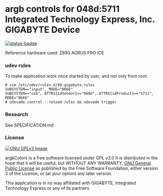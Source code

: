 # argb controls for 048d:5711 Integrated Technology Express, Inc. GIGABYTE Device 


[![status-badge](https://ci.redrise.ru/api/badges/13/status.svg)](https://ci.redrise.ru/repos/13)

Reference hardware used: Z890 AORUS PRO ICE

### udev rules

To make application work once started by user, and not only from root:
```
# vim /etc/udev/rules.d/99-gigabyte.rules
SUBSYSTEM=="input", MODE="0666"
SUBSYSTEM=="usb", ATTRS{idVendor}=="048d", ATTRS{idProduct}=="5711", MODE="0666"
# udevadm control --reload-rules && udevadm trigger
```
### Research

See SPECIFICATION.md

### License
[![GNU GPLv3 Image](https://www.gnu.org/graphics/gplv3-127x51.png)](https://www.gnu.org/licenses/gpl-3.0.en.html)  

argbColors is a free software licensed under GPL v3.0 It is distributed in the hope that it will be useful, but WITHOUT ANY WARRANTY. [GNU General Public License](https://www.gnu.org/licenses/gpl.html) as published by the Free Software Foundation, either version 3 of the License, or (at your option) any later version.


This application is in no way affiliated with GIGABYTE, Integrated Technology Express or any of its partners